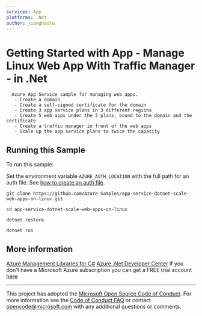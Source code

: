 ```yaml
---
services: App
platforms: .Net
author: jianghaolu
---
```


# Getting Started with App - Manage Linux Web App With Traffic Manager - in .Net #

      Azure App Service sample for managing web apps.
       - Create a domain
       - Create a self-signed certificate for the domain
       - Create 3 app service plans in 3 different regions
       - Create 5 web apps under the 3 plans, bound to the domain and the certificate
       - Create a traffic manager in front of the web apps
       - Scale up the app service plans to twice the capacity


## Running this Sample ##

To run this sample:

Set the environment variable `AZURE_AUTH_LOCATION` with the full path for an auth file. See [how to create an auth file](https://github.com/Azure/azure-sdk-for-net/blob/Fluent/AUTH.md).

    git clone https://github.com/Azure-Samples/app-service-dotnet-scale-web-apps-on-linux.git

    cd app-service-dotnet-scale-web-apps-on-linux

    dotnet restore

    dotnet run

## More information ##

[Azure Management Libraries for C#](https://github.com/Azure/azure-sdk-for-net/tree/Fluent)
[Azure .Net Developer Center](https://azure.microsoft.com/en-us/develop/net/)
If you don't have a Microsoft Azure subscription you can get a FREE trial account [here](http://go.microsoft.com/fwlink/?LinkId=330212)

---

This project has adopted the [Microsoft Open Source Code of Conduct](https://opensource.microsoft.com/codeofconduct/). For more information see the [Code of Conduct FAQ](https://opensource.microsoft.com/codeofconduct/faq/) or contact [opencode@microsoft.com](mailto:opencode@microsoft.com) with any additional questions or comments.